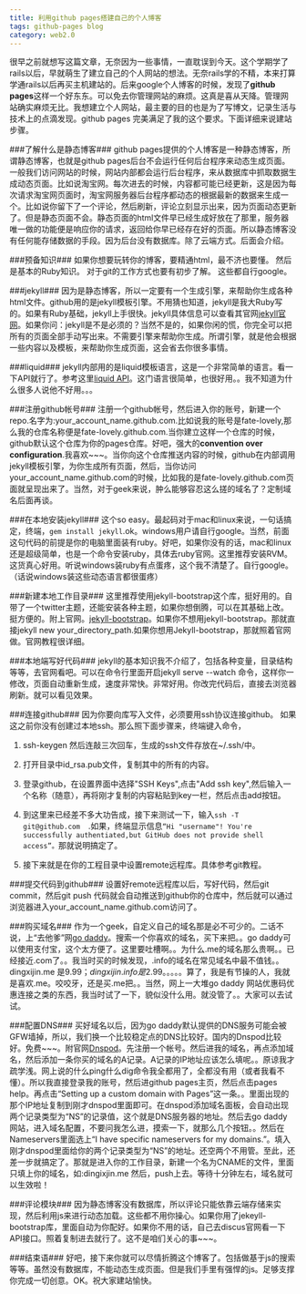 ```yaml
---
title: 利用github pages搭建自己的个人博客
tags: github-pages blog
category: web2.0
---
```


很早之前就想写这篇文章，无奈因为一些事情，一直耽误到今天。这个学期学了rails以后，早就萌生了建立自己的个人网站的想法。无奈rails学的不精，本来打算学通rails以后再买主机建站的。后来google个人博客的时候，发现了**github pages**这样一个好东东。可以免去你管理网站的麻烦。这真是喜从天降。管理网站确实麻烦无比。我想建立个人网站，最主要的目的也是为了写博文，记录生活与技术上的点滴发现。github pages 完美满足了我的这个要求。下面详细来说建站步骤。



###了解什么是静态博客###
github pages提供的个人博客是一种静态博客，所谓静态博客，也就是github pages后台不会运行任何后台程序来动态生成页面。一般我们访问网站的时候，网站内部都会运行后台程序，来从数据库中抓取数据生成动态页面。比如说淘宝网。每次进去的时候，内容都可能已经更新，这是因为每次请求淘宝网页面时，淘宝网服务器后台程序都动态的根据最新的数据来生成一个。比如说你留下了一个评论，然后刷新，评论立刻显示出来，因为页面动态更新了。但是静态页面不会。静态页面的html文件早已经生成好放在了那里，服务器唯一做的功能便是响应你的请求，返回给你早已经存在好的页面。所以静态博客没有任何能存储数据的手段。因为后台没有数据库。除了云端方式。后面会介绍。

###预备知识###
如果你想要玩转你的博客，要精通html，最不济也要懂。
然后是基本的Ruby知识。
对于git的工作方式也要有初步了解。
这些都自行google。


###jekyll###
因为是静态博客，所以一定要有一个生成引擎，来帮助你生成各种html文件。github用的是jekyll模板引擎。不用猜也知道，jekyll是我大Ruby写的。如果有Ruby基础，jekyll上手很快。jekyll具体信息可以查看其官网[jekyll官网](http://jekyllrb.com/)。如果你问：jekyll是不是必须的？当然不是的，如果你闲的慌，你完全可以把所有的页面全部手动写出来。不需要引擎来帮助你生成。所谓引擎，就是他会根据一些内容以及模板，来帮助你生成页面，这会省去你很多事情。


###liquid###
jekyll内部用的是liquid模板语言，这是一个非常简单的语言。看一下API就行了。参考这里[liquid API](https://github.com/Shopify/liquid/wiki/Liquid-for-Designers)。这门语言很简单，也很好用。。我不知道为什么很多人说他不好用。。。

###注册github帐号###
注册一个github帐号，然后进入你的账号，新建一个repo.名字为:your_account_name.github.com.比如说我的账号是fate-lovely,那么我的仓库名称便是fate-lovely.github.com.当你建立这样一个仓库的时候，github默认这个仓库为你的pages仓库。好吧，强大的**convention over configuration**.我喜欢~~~。当你向这个仓库推送内容的时候，github在内部调用jekyll模板引擎，为你生成所有页面，然后，当你访问your_account_name.github.com的时候，比如我的是fate-lovely.github.com页面就呈现出来了。当然，对于geek来说，肿么能够容忍这么搓的域名了？定制域名后面再谈。

###在本地安装jekyll###
这个so easy。最起码对于mac和linux来说，一句话搞定，终端，`gem install jekyll`.ok。windows用户请自行google。当然，前面这句代码的前提是你的电脑里面装有ruby。好吧，如果你没有的话，mac和linux还是超级简单，也是一个命令安装ruby，具体去ruby官网。这里推荐安装RVM。这货真心好用。听说windows装ruby有点蛋疼，这个我不清楚了。自行google。（话说windows装这些动态语言都很蛋疼）

###新建本地工作目录###
这里推荐使用jekyll-bootstrap这个库，挺好用的。自带了一个twitter主题，还能安装各种主题，如果你想倒腾，可以在其基础上改。挺方便的。附上官网。[jekyll-bootstrap](http://jekyllbootstrap.com/)。如果你不想用jekyll-bootstrap。那就直接jekyll new your_directory_path.如果你想用Jekyll-bootstrap，那就照着官网做。官网教程很详细。

###本地端写好代码###
jekyll的基本知识我不介绍了，包括各种变量，目录结构等等，去官网看吧。可以在命令行里面开启jekyll serve --watch 命令，这样你一修改，页面自动重新生成，速度非常快。非常好用。你改完代码后，直接去浏览器刷新。就可以看见效果。


###连接github###
因为你要向库写入文件，必须要用ssh协议连接github。
如果这之前你没有创建过本地ssh。那么照下面步骤来，终端键入命令，

1. ssh-keygen 然后连敲三次回车，生成的ssh文件存放在~/.ssh/中。
2. 打开目录中id_rsa.pub文件，复制其中的所有的内容。
3. 登录github，在设置界面中选择"SSH Keys",点击"Add ssh key",然后输入一个名称（随意），再将刚才复制的内容粘贴到key一栏，然后点击add按钮。
4. 到这里来已经差不多大功告成，接下来测试一下，输入`ssh -T git@github.com  `.如果，终端显示信息`“Hi "username"! You're successfully authentiated,but GitHub does not provide shell access”。`那就说明搞定了。

5. 接下来就是在你的工程目录中设置remote远程库。具体参考git教程。


###提交代码到github###
设置好remote远程库以后，写好代码，然后git commit，然后git push 代码就会自动推送到github你的仓库中，然后就可以通过浏览器进入your_account_name.github.com访问了。

###购买域名###
作为一个geek，自定义自己的域名那是必不可少的。二话不说，上“去他爹”网[go daddy](http://www.godaddy.com/)。搜索一个你喜欢的域名，买下来把。。go daddy可以使用支付宝，这个太方便了。这里要吐槽啊。。为什么.me的域名那么贵啊。。已经接近.com了。。我当时买的时候发现，.info的域名在常见域名中最不值钱。。dingxijin.me 是$9.99；dingxijin.info是$2.99。。。。。算了，我是有节操的人，我就是喜欢.me。咬咬牙，还是买.me把。。当然，网上一大堆go daddy 网站优惠码优惠连接之类的东西，我当时试了一下，貌似没什么用。就没管了。。大家可以去试试。

###配置DNS###
买好域名以后，因为go daddy默认提供的DNS服务可能会被GFW墙掉，所以，我们换一个比较稳定点的DNS比较好。国内的Dnspod比较好。免费~~~。附官网[Dnspod](http://www.dnspod.cn/)。先注册一个帐号。然后进我的域名，再点添加域名，然后添加一条你买的域名的A记录。A记录的IP地址应该怎么填呢。。原谅我才疏学浅。网上说的什么ping什么dig命令我全都用了，全都没有用（或者我看不懂）。所以我直接登录我的账号，然后进github pages主页，然后点击pages help。再点击“Setting up a custom domain with Pages”这一条。。里面出现的那个IP地址复制到刚才dnspod里面即可。在dnspod添加域名面板，会自动出现两个记录类型为“NS”的记录值，这个就是DNS服务器的地址。然后去go daddy 网站，进入域名配置，不要问我怎么进，摸索一下，就那么几个按钮。。然后在Nameservers里面选上“I have specific nameservers for my domains.”。填入刚才dnspod里面给你的两个记录类型为“NS”的地址。还空两个不用管。至此，还差一步就搞定了。那就是进入你的工作目录，新建一个名为CNAME的文件，里面只填上你的域名，如:dingixjin.me  然后，push上去。等待十分钟左右，域名就可以生效啦！

###评论模块###
因为静态博客没有数据库，所以评论只能依靠云端存储来实现，然后利用js来进行动态加载。这些都不用你操心。如果你用了jekeyll-bootstrap库，里面自动为你配好。如果你不用的话，自己去discus官网看一下API接口。照着复制进去就行了。这不是咱们关心的事~~~。


###结束语###
好吧，接下来你就可以尽情折腾这个博客了。包括做基于js的搜索等等。虽然没有数据库，不能动态生成页面。但是我们手里有强悍的js。足够支撑你完成一切创意。OK。祝大家建站愉快。











